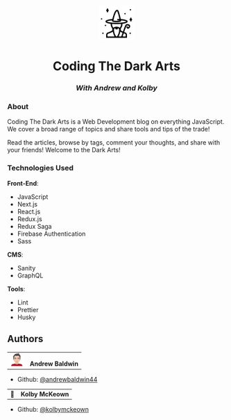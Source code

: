 <div align="center">
  <img src='./coding-the-dark-arts/public/wizard.png' alt='wizard' height='80px' />
  <h1>Coding The Dark Arts</h1>
  <h3><em>With Andrew and Kolby</em></h3>
</div>

### About

Coding The Dark Arts is a Web Development blog on everything JavaScript. We cover a broad range of topics and share tools and tips of the trade!

Read the articles, browse by tags, comment your thoughts, and share with your friends! Welcome to the Dark Arts!

### Technologies Used

**Front-End**:

- JavaScript
- Next.js
- React.js
- Redux.js
- Redux Saga
- Firebase Authentication
- Sass

**CMS**:

- Sanity
- GraphQL

**Tools**:

- Lint
- Prettier
- Husky

## Authors

<table><tr><td vlign="center"><img vlign='center' src='./coding-the-dark-arts/public/andrew-avatar.png' alt='Andrew Baldwin' height='30px' />&nbsp;&nbsp;&nbsp;&nbsp;<strong>Andrew Baldwin</strong></td></tr></table>

- Github: [@andrewbaldwin44](https://github.com/andrewbaldwin44)

<table><tr><td vlign="center">👤&nbsp;&nbsp;&nbsp;&nbsp;<strong>Kolby McKeown</strong></td></tr></table>

- Github: [@kolbymckeown](https://github.com/kolbymckeown)
